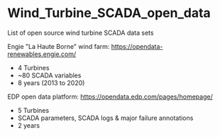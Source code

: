 # Wind_Turbine_SCADA_open_data

List of open source wind turbine SCADA data sets

Engie "La Haute Borne" wind farm: https://opendata-renewables.engie.com/
- 4 Turbines
- ~80 SCADA variables
- 8 years (2013 to 2020)

EDP open data platform: https://opendata.edp.com/pages/homepage/
- 5 Turbines
- SCADA parameters, SCADA logs & major failure annotations
- 2 years

